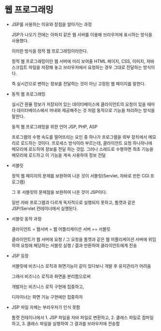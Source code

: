 # 웹 프로그래밍

* JSP를 사용하는 이유와 장점을 알아가는 과정

  JSP가 나오기 전에는 아파치 같은 웹 서버를 이용해 브라우저에 표시하는 방식을 사용했다.

  이러한 방식을 정적 웹 프로그래밍이라한다.

  정적 웹 프로그래밍이란 웹 서버에 미리 보여줄 HTML 페이지, CSS, 이미지, 자바스크립트 파일을 저장해 놓고 브라우저에서 요청하는 경우 그대로 전달하는 방식이다.

  즉 실시간으로 변하는 정보를 전달하는 것이 아닌 고정된 웹 페이지를 말한다.

* 동적 웹 프로그래밍

  실시간 환율 정보가 저장되어 있는 데이터베이스에 클라이언트의 요청이 있을 때마다 데이터베이스에서 꺼내와 제공해주는 것 처럼 동적으로 기능을 처리하는 방식을 말한다.

  동적 웹 프로그래밍을 위한 언어 JSP, PHP, ASP

  프로그램의 수행 속도를 떨어뜨리는 요인 중 하나가 프로그램을 외부 장치에서 메모리로 로드하는 것이다. 프로세스 방식이라 부르는데, 클라이언트 요청 하나하나에 메모리에 로드하여 정보를 전달 하는 것임. 그러나 스레드로 수행하면 최초 기능을 메모리에 로드하고 이 기능을 계속 사용하여 정보 전달

* 서블릿

  정적 웹 페이지의 문제를 보완하여 나온 것이 서블릿(Servlet, 자바로 만든 CGI 프로그램)

  그 후 서블릿의 문제점을 보완하여 나온 것이 JSP이다.

  일반 자바 프로그램과 다르게 독자적으로 실행되지 못하고, 톰캣과 같은 JSP/Servlet 컨테이너에서 실행된다.

* 서블릿 동작 과정

  클라이언트  =  웹서버  =  웹 어플리케이션 서버  ==  서블릿

  클라이언트가 웹 서버에 요청 / 그 요청을 톰캣과 같은 웹 어플리케이션 서버에 위임하여 요청에 해당하는 서블릿 실행 / 결과 반환하여 클라이언트에게 전송

* JSP 등장

  서블릿에 비즈니스 로직과 화면기능이 같이 있다보니 개발 후 유지관리가 어려움

  그래서 비즈니스 로직과 화면을 분리함으로써 

  개발자는 비즈니스 로직 구현에 집중하고, 

  디자이너는 화면 기능 구현에만 집중하자

* JSP 파일 자체는 부라우저가 인식 못함

  톰캣 컨테이너에서 1. JSP 파일을 자바 파일로 변환하고, 2. 클래스 파일로 컴파일 하고, 3. 클래스 파일을 실행하여 그 결과를 브라우저에 전송함

  